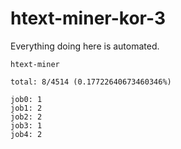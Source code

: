 # htext-miner-kor-3

Everything doing here is automated.

```
htext-miner

total: 8/4514 (0.17722640673460346%)

job0: 1
job1: 2
job2: 2
job3: 1
job4: 2
```